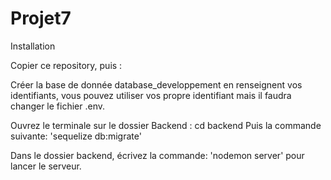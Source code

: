 # Projet7

Installation

Copier ce repository, puis :

Créer la base de donnée database_developpement en renseignent vos identifiants, vous pouvez utiliser vos propre identifiant mais il faudra changer le fichier .env.

Ouvrez le terminale sur le dossier Backend : cd backend
Puis la commande suivante: 'sequelize db:migrate'

Dans le dossier backend, écrivez la commande: 'nodemon server' pour lancer le serveur.